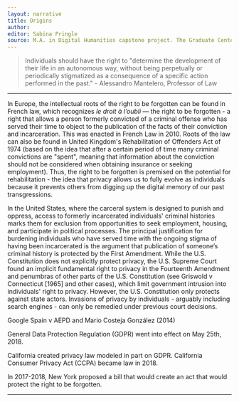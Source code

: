 ```yaml
---
layout: narrative
title: Origins
author:
editor: Sabina Pringle
source: M.A. in Digital Humanities capstone project. The Graduate Center - CUNY. May 2020
---
```


> Individuals should have the right to "determine the development of their life in an autonomous way, without being perpetually or periodically stigmatized as a consequence of a specific action performed in the past." - Alessandro Mantelero, Professor of Law

---

In Europe, the intellectual roots of the right to be forgotten can be found in French law, which recognizes *le droit à l’oubli* — the right to be forgotten - a right that allows a person formerly convicted of a criminal offense who has served their time to object to the publication of the facts of their conviction and incarceration. This was enacted in French Law in 2010. Roots of the law can also be found in United Kingdom's Rehabilitation of Offenders Act of 1974 (based on the idea that after a certain period of time many criminal convictions are "spent", meaning that information about the conviction should not be considered when obtaining insurance or seeking employment). Thus, the right to be forgotten is premised on the potential for rehabilitation - the idea that privacy allows us to fully evolve as individuals because it prevents others from digging up the digital memory of our past transgressions.

In the United States, where the carceral system is designed to punish and oppress, access to formerly incarcerated individuals' criminal histories marks them for exclusion from opportunities to seek employment, housing, and participate in political processes. The principal justification for burdening individuals who have served time with the ongoing stigma of having been incarcerated is the argument that publication of someone’s criminal history is protected by the First Amendment. While the U.S. Constitution does not explicitly protect privacy, the U.S. Supreme Court found an implicit fundamental right to privacy in the Fourteenth Amendment and penumbras of other parts of the U.S. Constitution (see Griswold v Connecticut [1965] and other cases), which limit government intrusion into individuals' right to privacy. However, the U.S. Constitution only protects against state actors. Invasions of privacy by individuals - arguably including search engines - can only be remedied under previous court decisions.

Google Spain v AEPD and Mario Costeja González (2014)

General Data Protection Regulation (GDPR) went into effect on May 25th, 2018.

California created privacy law modeled in part on GDPR. California Consumer Privacy Act (CCPA) became law in 2018.

In 2017-2018, New York proposed a bill that would create an act that would protect the right to be forgotten.

---
